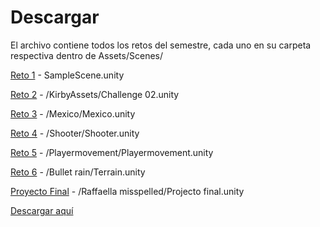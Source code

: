 # Descargar

El archivo contiene todos los retos del semestre, cada uno en su carpeta respectiva dentro de Assets/Scenes/

[Reto 1](https://github.com/Raff-Gab-Gab/Reto-01) - SampleScene.unity

[Reto 2](https://github.com/Raff-Gab-Gab/Reto-02) - /KirbyAssets/Challenge 02.unity

[Reto 3](https://github.com/Raff-Gab-Gab/Reto-03) - /Mexico/Mexico.unity

[Reto 4](https://github.com/Raff-Gab-Gab/Reto-04) - /Shooter/Shooter.unity

[Reto 5](https://github.com/Raff-Gab-Gab/Reto-05) - /Playermovement/Playermovement.unity

[Reto 6](https://github.com/Raff-Gab-Gab/Reto-06) - /Bullet rain/Terrain.unity

[Proyecto Final](https://github.com/Raff-Gab-Gab/Proyecto-final) - /Raffaella misspelled/Projecto final.unity

[Descargar aquí](www.url.zip)

